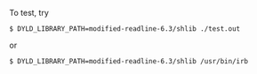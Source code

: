 To test, try

    $ DYLD_LIBRARY_PATH=modified-readline-6.3/shlib ./test.out

or


    $ DYLD_LIBRARY_PATH=modified-readline-6.3/shlib /usr/bin/irb
